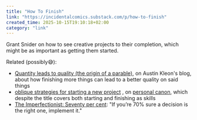 ```yaml
---
title: "How To Finish"
link: "https://incidentalcomics.substack.com/p/how-to-finish"
created_time: 2025-10-15T19:10:18+02:00
category: "link"
---
```

Grant Snider on how to see creative projects to their completion, which might be as important as getting them started.

Related (possibly😅):
- [Quantity leads to quality (the origin of a parable)](https://austinkleon.com/2020/12/10/quantity-leads-to-quality-the-origin-of-a-parable/), on Austin Kleon's blog, about how finishing more things can lead to a better quality on said things
- [oblique strategies for starting a new project](https://www.personalcanon.com/p/oblique-strategies-for-starting-a) , on [personal canon](https://open.substack.com/pub/personalcanon), which despite the title covers both starting and finishing as skills
- [The Imperfectionist: Seventy per cent](https://ckarchive.com/b/wvu2hghk5m82zf9r552rqtn34kzxxc8): "If you’re 70% sure a decision is the right one, implement it."